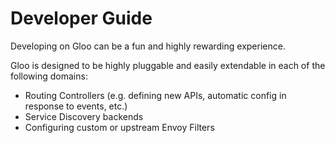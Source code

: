 # Developer Guide

Developing on Gloo can be a fun and highly rewarding experience. 

Gloo is designed to be highly pluggable and easily extendable in each of the following domains:

- Routing Controllers (e.g. defining new APIs, automatic config in response to events, etc.)
- Service Discovery backends
- Configuring custom or upstream Envoy Filters

